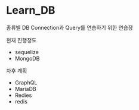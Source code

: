 # Learn_DB

종류별 DB Connection과 Query를 연습하기 위한 연습장 

현재 진행정도 
- sequelize 
- MongoDB

차후 계획 
- GraphQL
- MariaDB
- Redies
- redis
